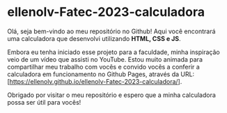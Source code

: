 # ellenolv-Fatec-2023-calculadora

Olá, seja bem-vindo ao meu repositório no Github!
Aqui você encontrará uma calculadora que desenvolvi utilizando **HTML, CSS e JS**. 

Embora eu tenha iniciado esse projeto para a faculdade, minha inspiração veio de um vídeo que assisti no YouTube. 
Estou muito animada para compartilhar meu trabalho com vocês e convido vocês a conferir a calculadora em funcionamento
no Github Pages, através da URL: [https://ellenolv.github.io/ellenolv-Fatec-2023-calculadora/]. 


Obrigado por visitar o meu repositório e espero que a minha calculadora possa ser útil para vocês!
